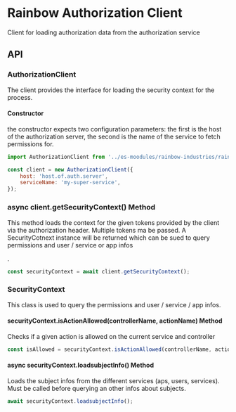 # Rainbow Authorization Client

Client for loading authorization data from the authorization service

## API

### AuthorizationClient

The client provides the interface for loading the security context for the process.

#### Constructor

the constructor expects two configuration parameters: the first is the host of the authorization server, the second is the name of the service to fetch permissions for.

```javascript
import AuthorizationClient from '../es-moodules/rainbow-industries/rainbow-authorization-client/AuthorizationClient.js';

const client = new AuthorizationClient({
    host: 'host.of.auth.server',
    serviceName: 'my-super-service',
});
```

### async client.getSecurityContext() Method

This method loads the context for the given tokens provided by the client via the authorization header. Multiple tokens ma be passed. A SecurityCotnext instance will be returned which can be sued to query permissions and user / service or app infos

.
```javascript
const securityContext = await client.getSecurityContext();
```


### SecurityContext

This class is used to query the permissions and user / service / app infos.


#### securityContext.isActionAllowed(controllerName, actionName) Method

Checks if a given action is allowed on the current service and controller

```javascript
const isAllowed = securityContext.isActionAllowed(controllerName, actionName);
```


#### async securityContext.loadsubjectInfo() Method

Loads the subject infos from the different services (aps, users, services). Must be called before querying an other infos about subjects.

```javascript
await securityContext.loadsubjectInfo();
```
